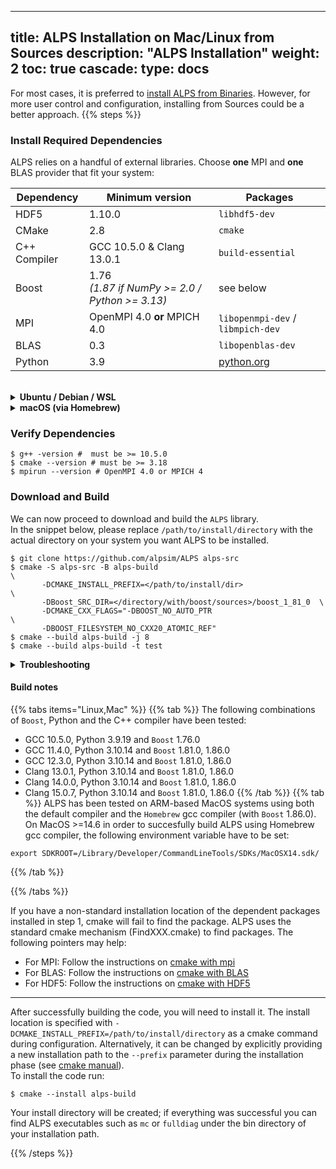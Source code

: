 
---
title: ALPS Installation on Mac/Linux from Sources
description: "ALPS Installation"
weight: 2
toc: true
cascade:
    type: docs
---

For most cases, it is preferred to [install ALPS from Binaries](./binary.md). However, for more user control and configuration, installing from Sources could be a better approach. 
{{% steps %}}

### Install Required Dependencies

ALPS relies on a handful of external libraries. 
Choose **one** MPI and **one** BLAS provider that fit your system:

| Dependency | Minimum version | Packages
|----------|--------------------|---------------------------|
| HDF5     | 1.10.0 | `libhdf5-dev`|
| CMake | 2.8 | `cmake`|
| C++ Compiler | GCC 10.5.0 & Clang 13.0.1 | `build-essential` |
| Boost | 1.76 <br>*(1.87 if NumPy >= 2.0 / Python >= 3.13)* | see below |
| MPI | OpenMPI 4.0 **or** MPICH 4.0 | `libopenmpi-dev` / `libmpich-dev`|
| BLAS | 0.3 | `libopenblas-dev`
| Python | 3.9 | [python.org](https://www.python.org/) |


<br>
      
<details>
<summary><strong> Ubuntu / Debian / WSL</strong> </summary>
 
 
  ```ShellSession
$ sudo-apt update
$ sudo apt install build-essential cmake \
                   libhdf5-dev \
                   libopenblas-dev \
                   libopenmpi-dev openmpi-bin # or: libpich-dev mpich

# download and install Boost v1.81.0:
$ wget https://archives.boost.io/release/1.81.0/source/boost_1_81_0.tar.gz
$ tar -xzf boost_1_81_0.tar.gz

# install Python libs:
$ pip install numpy scipy # python libraries
```
</details>
<details>
<summary><strong> macOS (via Homebrew)</strong> </summary>

 ```ShellSession
$ brew update
$ brew install cmake hdf5 \
               openblas open-mpi # or: mpich

# download and install Boost:
$ brew install boost

# install Python libs:
$ pip3 install numpy scipy 
```
</details>

### Verify Dependencies

 ```ShellSession
$ g++ -version #  must be >= 10.5.0
$ cmake --version # must be >= 3.18
$ mpirun --version # OpenMPI 4.0 or MPICH 4
```

### Download and Build
We can now proceed to download and build the `ALPS` library. <br>
In the snippet below, please replace `/path/to/install/directory` with the actual directory on your system you want ALPS to be installed.

  ```ShellSession
  $ git clone https://github.com/alpsim/ALPS alps-src
  $ cmake -S alps-src -B alps-build                                     \
         -DCMAKE_INSTALL_PREFIX=</path/to/install/dir>                  \
         -DBoost_SRC_DIR=</directory/with/boost/sources>/boost_1_81_0  \
         -DCMAKE_CXX_FLAGS="-DBOOST_NO_AUTO_PTR                         \
         -DBOOST_FILESYSTEM_NO_CXX20_ATOMIC_REF"
  $ cmake --build alps-build -j 8
  $ cmake --build alps-build -t test
  ```

<details>
<summary><strong>Troubleshooting</strong></summary>

* **Need a different MPI or BLAS?**  <br> Substitute the package names above with your cluster's module (e.g. [Intel MKL/OneAPI](https://www.intel.com/content/www/us/en/developer/tools/oneapi/onemkl.html), [AMD AOCL](https://www.amd.com/en/developer/aocl.html), [IBM ESSL](https://www.ibm.com/docs/en/essl/6.2?topic=whats-new), etc). [Cmake](https://cmake.org/) is a build system that will find the locations of the above packages and generate compilation instructions in Makefiles.
* **Python errors** <br> Ensure you are using Python 3.9 at a minimum. Note: some installations (e.g. macOS) use `pip3` instead of pip. Refer to the [python website](https://www.python.org/) for support in installing the correct version.
* **MPI mismatch?**   <br> Ensure that CMake is using the same MPI version as `mpirun --version`
* **Boost errors** <br > We have tested building `ALPS` with `Boost` versions `1.76.0` through `1.81.0` (please refere to the [build notes](#build-notes) for the combination of supported `boost` versions with different compilers and Python version)

</details>

#### Build notes

{{% tabs items="Linux,Mac" %}}
{{% tab %}}
The following combinations of `Boost`, Python and the C++ compiler have been tested:
  - GCC 10.5.0, Python 3.9.19 and `Boost` 1.76.0
  - GCC 11.4.0, Python 3.10.14 and `Boost` 1.81.0, 1.86.0
  - GCC 12.3.0, Python 3.10.14 and `Boost` 1.81.0, 1.86.0
  - Clang 13.0.1, Python 3.10.14 and `Boost` 1.81.0, 1.86.0
  - Clang 14.0.0, Python 3.10.14 and `Boost` 1.81.0, 1.86.0
  - Clang 15.0.7, Python 3.10.14 and `Boost` 1.81.0, 1.86.0
{{% /tab %}}
{{% tab %}}
ALPS has been tested on ARM-based MacOS systems using both the default compiler and the `Homebrew` gcc compiler (with `Boost` 1.86.0).
On MacOS >=14.6 in order to succesfully build ALPS using Homebrew gcc compiler, the following environment variable have to be set:

```ShellSession
export SDKROOT=/Library/Developer/CommandLineTools/SDKs/MacOSX14.sdk/
```

{{% /tab %}}

{{% /tabs %}}

If you have a non-standard installation location of the dependent packages installed in step 1, cmake will fail to find the package. ALPS uses the standard cmake mechanism (FindXXX.cmake) to find packages. The following pointers may help:
  - For MPI: Follow the instructions on [cmake with mpi](https://cmake.org/cmake/help/latest/module/FindMPI.html)
  - For BLAS: Follow the instructions on [cmake with BLAS](https://cmake.org/cmake/help/latest/module/FindBLAS.html)
  - For HDF5: Follow the instructions on [cmake with HDF5](https://cmake.org/cmake/help/latest/module/FindHDF5.html)

***

After successfully building the code, you will need to install it. The install location is specified with `-DCMAKE_INSTALL_PREFIX=/path/to/install/directory` as a cmake command during configuration. Alternatively, it can be changed by explicitly providing a new installation path to the `--prefix` parameter during the installation phase (see [cmake manual](https://cmake.org/cmake/help/latest/manual/cmake.1.html#cmdoption-cmake--install-0)).
<br>
To install the code run:

  ```ShellSession
  $ cmake --install alps-build
  ```
Your install directory will be created; if everything was successful you can find ALPS executables such as `mc` or `fulldiag` under the bin directory of your installation path.

{{% /steps %}}


